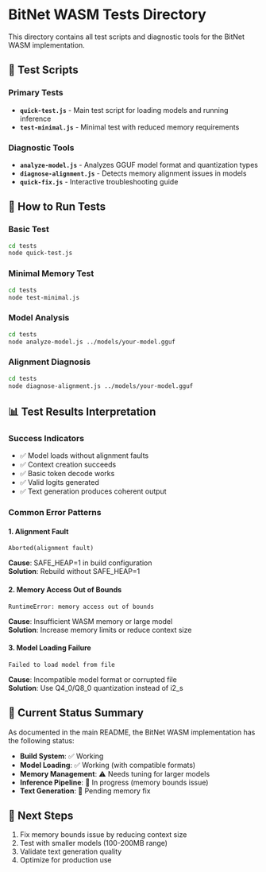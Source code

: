 # BitNet WASM Tests Directory

This directory contains all test scripts and diagnostic tools for the BitNet WASM implementation.

## 🧪 Test Scripts

### Primary Tests
- **`quick-test.js`** - Main test script for loading models and running inference
- **`test-minimal.js`** - Minimal test with reduced memory requirements

### Diagnostic Tools  
- **`analyze-model.js`** - Analyzes GGUF model format and quantization types
- **`diagnose-alignment.js`** - Detects memory alignment issues in models
- **`quick-fix.js`** - Interactive troubleshooting guide

## 🔧 How to Run Tests

### Basic Test
```bash
cd tests
node quick-test.js
```

### Minimal Memory Test
```bash
cd tests  
node test-minimal.js
```

### Model Analysis
```bash
cd tests
node analyze-model.js ../models/your-model.gguf
```

### Alignment Diagnosis
```bash
cd tests
node diagnose-alignment.js ../models/your-model.gguf
```

## 📊 Test Results Interpretation

### Success Indicators
- ✅ Model loads without alignment faults
- ✅ Context creation succeeds  
- ✅ Basic token decode works
- ✅ Valid logits generated
- ✅ Text generation produces coherent output

### Common Error Patterns

#### 1. Alignment Fault
```
Aborted(alignment fault)
```
**Cause**: SAFE_HEAP=1 in build configuration  
**Solution**: Rebuild without SAFE_HEAP=1

#### 2. Memory Access Out of Bounds
```
RuntimeError: memory access out of bounds
```
**Cause**: Insufficient WASM memory or large model  
**Solution**: Increase memory limits or reduce context size

#### 3. Model Loading Failure
```
Failed to load model from file
```
**Cause**: Incompatible model format or corrupted file  
**Solution**: Use Q4_0/Q8_0 quantization instead of i2_s

## 🎯 Current Status Summary

As documented in the main README, the BitNet WASM implementation has the following status:

- **Build System**: ✅ Working
- **Model Loading**: ✅ Working (with compatible formats)
- **Memory Management**: ⚠️ Needs tuning for larger models
- **Inference Pipeline**: 🔄 In progress (memory bounds issue)
- **Text Generation**: 🔄 Pending memory fix

## 🚀 Next Steps

1. Fix memory bounds issue by reducing context size
2. Test with smaller models (100-200MB range)
3. Validate text generation quality
4. Optimize for production use
